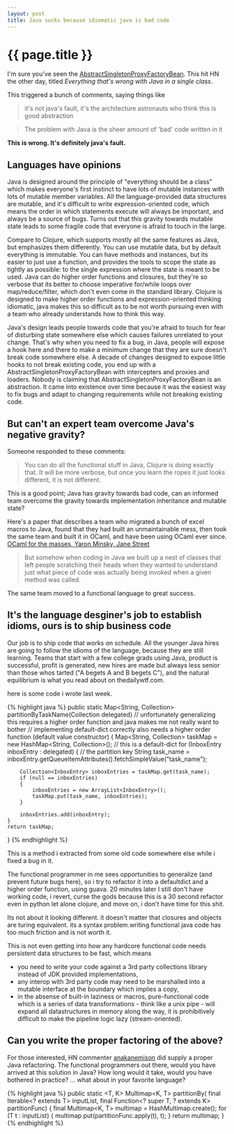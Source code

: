 ```yaml
---
layout: post
title: Java sucks because idiomatic java is bad code
---
```


# {{ page.title }}


I'm sure you've seen the [AbstractSingletonProxyFactoryBean](http://static.springsource.org/spring/docs/2.5.x/api/org/springframework/aop/framework/AbstractSingletonProxyFactoryBean.html). This hit HN the other day, titled *Everything that's wrong with Java in a single class*.

This triggered a bunch of comments, saying things like

> it's not java's fault, it's the architecture astronauts who think this is good abstraction

> The problem with Java is the sheer amount of 'bad' code written in it

**This is wrong. It's definitely java's fault.**

## Languages have opinions

Java is designed around the principle of "everything should be a class" which makes everyone's first instinct to have lots of mutable instances with lots of mutable member variables. All the language-provided data structures are mutable, and it's difficult to write expression-oriented code, which means the order in which statements execute will always be important, and always be a source of bugs. Turns out that this gravity towards mutable state leads to some fragile code that everyone is afraid to touch in the large.

Compare to Clojure, which supports mostly all the same features as Java, but emphasizes them differently. You can use mutable data, but by default everything is immutable. You can have methods and instances, but its easier to just use a function, and provides the tools to scope the state as tightly as possible: to the single expression where the state is meant to be used. Java can do higher order functions and closures, but they're so verbose that its better to choose imperative for/while loops over map/reduce/filter, which don't even come in the standard library. Clojure is designed to make higher order functions and expression-oriented thinking idiomatic, java makes this so difficult as to be not worth pursuing even with a team who already understands how to think this way.

Java's design leads people towards code that you're afraid to touch for fear of disturbing state somewhere else which causes failures unrelated to your change. That's why when you need to fix a bug, in Java, people will expose a hook here and there to make a minimum change that they are sure doesn't break code somewhere else. A decade of changes designed to expose little hooks to not break existing code, you end up with a AbstractSingletonProxyFactoryBean with intercepters and proxies and loaders. Nobody is claiming that AbstractSingletonProxyFactoryBean is an abstraction. It came into existence over time because it was the easiest way to fix bugs and adapt to changing requirements while not breaking existing code.

## But can't an expert team overcome Java's negative gravity?

Someone responded to these comments:

> You can do all the functional stuff in Java, Clojure is doing exactly that. It will be more verbose, but once you learn the ropes it just looks different, it is not different.

This is a good point; Java has gravity towards bad code, can an informed team overcome the gravity towards implementation inheritance
and mutable state?

Here's a paper that describes a team who migrated a bunch of excel macros to Java, found that they had built an unmaintainable mess, then took the same team and built it in OCaml, and have been using OCaml ever since. [OCaml for the masses, Yaron Minsky, Jane Street](http://queue.acm.org/detail.cfm?id=2038036)

> But somehow when coding in Java we built up a nest of classes that left people scratching their heads when they wanted to understand just what piece of code was actually being invoked when a given method was called.

The same team moved to a functional language to great success.

## It's the language desginer's job to establish idioms, ours is to ship business code

Our job is to ship code that works on schedule. All the younger Java hires are going to follow the idioms of the language, because they are still learning. Teams that start with a few college grads using Java, product is successful, profit is generated, new hires are made but always less senior than those whos tarted ("A begets A and B begets C"), and the natural equilibrium is what you read about on thedailywtf.com.

here is some code i wrote last week.

{% highlight java %}
public static Map<String, Collection<InboxEntry>> partitionByTaskName(Collection<InboxEntry> delegated)
    // unfortunately generalizing this requires a higher order function and java makes me not really want to bother
    // implementing default-dict correctly also needs a higher order function (default value constructor)
{
    Map<String, Collection<InboxEntry>> taskMap = new HashMap<String, Collection<InboxEntry>>(); // this is a default-dict
    for (InboxEntry inboxEntry : delegated)
    {
        // the partition key
        String task_name = inboxEntry.getQueueItemAttributes().fetchSimpleValue("task_name");

        Collection<InboxEntry> inboxEntries = taskMap.get(task_name);
        if (null == inboxEntries)
        {
            inboxEntries = new ArrayList<InboxEntry>();
            taskMap.put(task_name, inboxEntries);
        }

        inboxEntries.add(inboxEntry);
    }
    return taskMap;
}
{% endhighlight %}

This is a method i extracted from some old code somewhere else while i fixed a bug in it.

The functional programmer in me sees opportunities to generalize (and prevent future bugs here), so i try to refactor it into a defaultdict and a higher order function, using guava. 20 minutes later I still don't have working code, i revert, curse the gods because this is a 30 second refactor even in python let alone clojure, and move on, i don't have time for this shit.

Its not about it looking different. it doesn't matter that closures and objects are turing equivalent. its a syntax problem.writing functional java code has too much friction and is not worth it.

This is not even getting into how any hardcore functional code needs persistent data structures to be fast, which means
* you need to write your code against a 3rd party collections library instead of JDK provided implementations,
* any interop with 3rd party code may need to be marshalled into a mutable interface at the boundary which implies a copy,
* in the absense of built-in laziness or macros, pure-functional code which is a series of data transformations - think like a unix pipe - will expand all datastructures in memory along the way, it is prohibitively difficult to make the pipeline logic lazy (stream-oriented).

## Can you write the proper factoring of the above?

For those interested, HN commenter [anakanemison](http://news.ycombinator.com/user?id=anakanemison) did supply a proper Java refactoring. The functional programmers out there, would you have arrived at this solution in Java? How long would it take, would you have bothered in practice? ... what about in your favorite language?

{% highlight java %}
public static <T, K> Multimap<K, T> partitionBy(
    final Iterable<? extends T> inputList,
    final Function<? super T, ? extends K> partitionFunc)
{
    final Multimap<K, T> multimap = HashMultimap.create();
    for (T t : inputList) {
        multimap.put(partitionFunc.apply(t), t);
    }
    return multimap;
}
{% endhighlight %}
